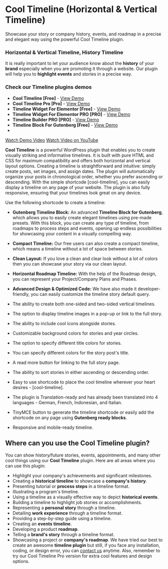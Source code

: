 # Cool Timeline (Horizontal & Vertical Timeline)
Showcase your story or company history, events, and roadmap in a precise and elegant way using the powerful Cool Timeline plugin.
### Horizontal & Vertical Timeline, History Timeline
It is really important to let your audience know about the **history** of your **brand** especially when you are promoting it through a website. Our plugin will help you to **highlight events** and stories in a precise way.
### Check our Timeline plugins demos
- **Cool Timeline [Free]** - [View Demo](https://cooltimeline.com/demo/cool-timeline-free/?utm_source=ctl_plugin&utm_medium=readme&utm_campaign=demo&utm_content=view_free_demo)
- **Cool Timeline Pro [Pro]** - [View Demo](https://cooltimeline.com/demo/cool-timeline-pro/?utm_source=ctl_plugin&utm_medium=readme&utm_campaign=demo&utm_content=view_pro_demo)
- **Timeline Widget For Elementor [Free]** - [View Demo](https://cooltimeline.com/demo/elementor-timeline/free/?utm_source=ctl_plugin&utm_medium=readme&utm_campaign=demo&utm_content=twea_free_demo)
- **Timeline Widget For Elementor PRO [PRO]** - [View Demo](https://cooltimeline.com/demo/elementor-timeline/?utm_source=ctl_plugin&utm_medium=readme&utm_campaign=demo&utm_content=twea_pro_demo)
- **Timeline Builder PRO [PRO]** - [View Demo](https://cooltimeline.com/demo/timeline-builder-pro/?utm_source=ctl_plugin&utm_medium=readme&utm_campaign=demo&utm_content=tbp_view_demo)
- **Timeline Block For Gutenberg [Free]** - [View Demo](https://cooltimeline.com/demo/gutenberg-timeline-block/?utm_source=ctl_plugin&utm_medium=readme&utm_campaign=demo&utm_content=tbg_demo)
- 
[Watch Demo Video](https://youtu.be/GElgo91RAmE)
[Watch Video on YouTube](https://www.youtube.com/watch?v=QkjCEnz2RoQ)

**Cool Timeline** is a powerful WordPress plugin that enables you to create visually striking and informative timelines. It is built with pure HTML and CSS for maximum compatibility and offers both horizontal and vertical layout options.
Creating a timeline is straightforward and intuitive: simply create posts, set images, and assign dates. The plugin will automatically organize your posts in chronological order, whether you prefer ascending or descending.
With the simple shortcode [cool-timeline], you can easily display a timeline on any page of your website. The plugin is also fully responsive, ensuring that your timelines look great on any device.

Use the following shortcode to create a timeline:
- **Gutenberg Timeline Block:** An advanced **Timeline Block for Gutenberg**, which allows you to easily create elegant timelines using pre-made presets. With this block, you can create any type of timeline, from roadmaps to process steps and events, opening up endless possibilities for showcasing your content in a visually compelling way.

- **Compact Timeline:** Our free users can also create a compact timeline, which means a timeline without a lot of space between stories.
- **Clean Layout:** If you love a clean and clear look without a lot of colors then you can showcase your story via our clean layout.
- **Horizontal Roadmap Timeline:** With the help of the Roadmap design, you can represent your Project/Company Plans and Phases.
- **Advanced Design & Optimized Code:** We have also made it developer-friendly, you can easily customize the timeline story default query.
- The ability to create both one-sided and two-sided vertical timelines.
- The option to display timeline images in a pop-up or link to the full story.
- The ability to include cool icons alongside stories.
- Customizable background colors for stories and year circles.
- The option to specify different title colors for stories.
- You can specify different colors for the story post's title.
- A read more button for linking to the full story page.
- The ability to sort stories in either ascending or descending order.
- Easy to use shortcode to place the cool timeline wherever your heart desires - [cool-timeline].
- The plugin is Translation-ready and has already been translated into 4 languages - German, French, Indonesian, and Italian.
- TinyMCE button to generate the timeline shortcode or easily add the shortcode on any page using **Gutenberg ready blocks**.
- Responsive and mobile-ready timeline.

## Where can you use the Cool Timeline plugin?
You can show history/future stories, events, appointments, and many other cool things using our **Cool Timeline** plugin. Here are all areas where you can use this plugin:
- Highlight your company's achievements and significant milestones.
- Creating a **historical timeline** to showcase a **company's history**.
- Presenting tutorial or **process steps** in a timeline format.
- Illustrating a program's timeline.
- Using a timeline as a visually effective way to depict **historical events**.
- Building a timeline to highlight job stories or accomplishments.
- Representing a **personal story** through a timeline.
- Detailing **work experience** through a timeline format.
- Providing a step-by-step guide using a timeline.
- Creating an **events timeline**.
- Developing a product **roadmap**.
- Telling a **brand's story** through a timeline format.
- Showcasing a project or **company's roadmap**.
We have tried our best to create an awesome **timeline plugin** but still, if you face any installation, coding, or design error, you can [contact us](mailto:contact@coolplugins.net) anytime. Also, remember to try our Cool Timeline Pro version for extra cool features and design options.




